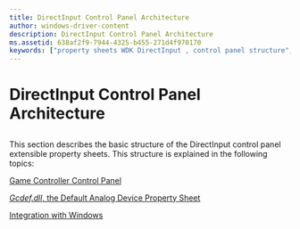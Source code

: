 ```yaml
---
title: DirectInput Control Panel Architecture
author: windows-driver-content
description: DirectInput Control Panel Architecture
ms.assetid: 638af2f9-7944-4325-b455-271d4f970170
keywords: ["property sheets WDK DirectInput , control panel structure", "game controllers WDK DirectInput , control panel structure", "control panels WDK DirectInput , architecture", "architecture WDK DirectInput control panel"]
---
```


# DirectInput Control Panel Architecture


## <a href="" id="ddk-directinput-control-panel-architecture-di"></a>


This section describes the basic structure of the DirectInput control panel extensible property sheets. This structure is explained in the following topics:

[Game Controller Control Panel](game-controller-control-panel.md)

[*Gcdef.dll*, the Default Analog Device Property Sheet](gcdef-dll--the-default-analog-device-property-sheet.md)

[Integration with Windows](integration-with-windows.md)

 

 




